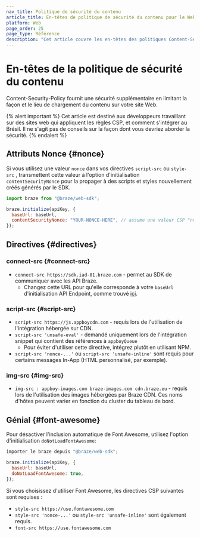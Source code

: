 ```yaml
---
nav_title: Politique de sécurité du contenu
article_title: En-têtes de politique de sécurité du contenu pour le Web
platform: Web
page_order: 25
page_type: Référence
description: "Cet article couvre les en-têtes des politiques Content-Security-Policy nécessaires avec le Braze Web SDK"
---
```


# En-têtes de la politique de sécurité du contenu

Content-Security-Policy fournit une sécurité supplémentaire en limitant la façon et le lieu de chargement du contenu sur votre site Web.

{% alert important %}
Cet article est destiné aux développeurs travaillant sur des sites web qui appliquent les règles CSP, et comment s'intégrer au Brésil. Il ne s'agit pas de conseils sur la façon dont vous devriez aborder la sécurité.
{% endalert %}

## Attributs Nonce {#nonce}

Si vous utilisez une valeur `nonce` dans vos directives `script-src` ou `style-src` , transmettent cette valeur à l'option d'initialisation `contentSecurityNonce` pour la propager à des scripts et styles nouvellement créés générés par le SDK.

```javascript
import braze from "@braze/web-sdk";

braze.initialize(apiKey, {
  baseUrl: baseUrl,
  contentSecurityNonce: "YOUR-NONCE-HERE", // assume une valeur CSP "nonce-YOUR-NONCE-HERE"
});
```

## Directives {#directives}

### connect-src {#connect-src}

- `connect-src https://sdk.iad-01.braze.com` - permet au SDK de communiquer avec les API Braze.
  - Changez cette URL pour qu'elle corresponde à votre `baseUrl` d'initialisation API Endpoint, comme trouvé [ici](https://www.braze.com/docs/user_guide/administrative/access_braze/sdk_endpoints/).

### script-src {#script-src}

- `script-src https://js.appboycdn.com` - requis lors de l'utilisation de l'intégration hébergée sur CDN.
- `script-src 'unsafe-eval'` - demandé uniquement lors de l'intégration snippet qui contient des références à `appboyQueue`
  - Pour éviter d'utiliser cette directive, intégrez plutôt en utilisant NPM.
- `script-src 'nonce-...'` ou `script-src 'unsafe-inline'` sont requis pour certains messages In-App (HTML personnalisé, par exemple).

### img-src {#img-src}
- `img-src : appboy-images.com braze-images.com cdn.braze.eu` - requis lors de l'utilisation des images hébergées par Braze CDN. Ces noms d'hôtes peuvent varier en fonction du cluster du tableau de bord.

## Génial {#font-awesome}

Pour désactiver l'inclusion automatique de Font Awesome, utilisez l'option d'initialisation `doNotLoadFontAwesome`:

```javascript
importer le braze depuis "@braze/web-sdk";

braze.initialize(apiKey, {
  baseUrl: baseUrl,
  doNotLoadFontAwesome: true,
});
```

Si vous choisissez d'utiliser Font Awesome, les directives CSP suivantes sont requises :

- `style-src https://use.fontawesome.com`
- `style-src 'nonce-...'` ou `style-src 'unsafe-inline'` sont également requis.
- `font-src https://use.fontawesome.com`

